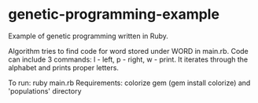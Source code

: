 genetic-programming-example
===========================
Example of genetic programming written in Ruby.

Algorithm tries to find code for word stored under WORD in main.rb.
Code can include 3 commands: l - left, p - right, w - print.
It iterates through the alphabet and prints proper letters.

To run: ruby main.rb
Requirements: colorize gem (gem install colorize) and 'populations' directory
